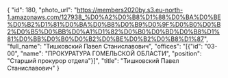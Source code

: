 {
    "id": 180,
    "photo_url": "https://members2020by.s3.eu-north-1.amazonaws.com/127938_%D0%A2%D0%B8%D1%88%D0%BA%D0%BE%D0%B2%D1%81%D0%BA%D0%B8%D0%B9%D0%9F%D0%B0%D0%B2%D0%B5%D0%BB%D0%A1%D1%82%D0%B0%D0%BD%D0%B8%D1%81%D0%BB%D0%B0%D0%B2%D0%BE%D0%B2%D0%B8%D1%87",
    "full_name": "Тишковский Павел Станиславович",
    "offices": "[{\"id\": \"03-00\", \"name\": \"ПРОКУРАТУРА ГОМЕЛЬСКОЙ ОБЛАСТИ\", \"position\": \"Старший прокурор отдела\"}]",
    "title": "Тишковский Павел Станиславович"
}